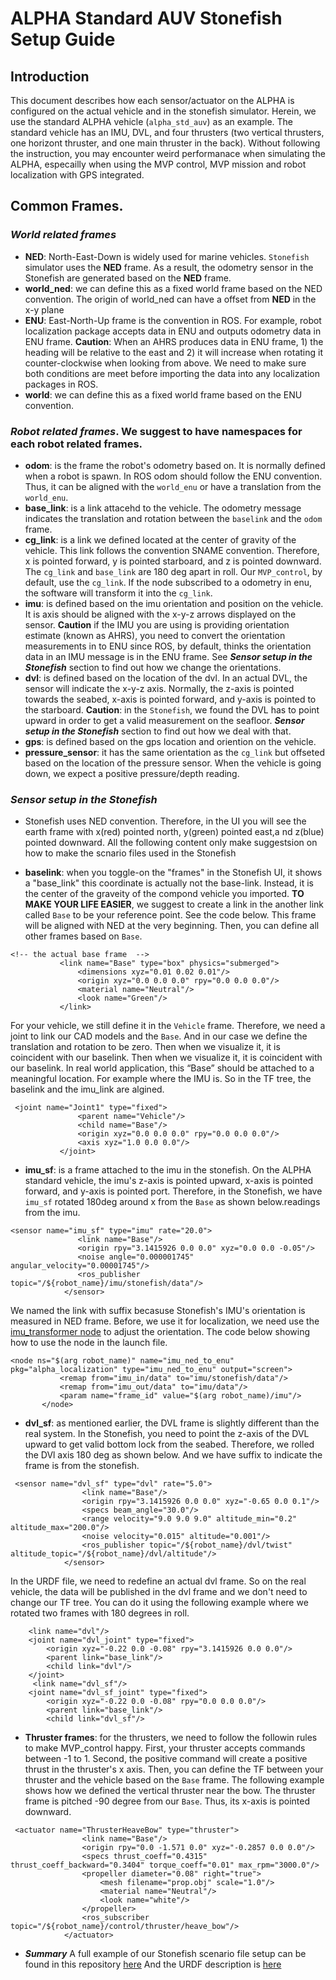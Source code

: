 # ALPHA Standard AUV Stonefish Setup Guide

## Introduction
This document describes how each sensor/actuator on the ALPHA is configured on the actual vehicle and in the stonefish simulator. Herein, we use the standard ALPHA vehicle (`alpha_std_auv`) as an example. The standard vehicle has an IMU, DVL, and four thrusters (two vertical thrusters, one horizont thruster, and one main thruster in the back).
Without following the instruction, you may encounter weird performanace when simulating the ALPHA, especailly when using the MVP control, MVP mission and robot localization with GPS integrated.


## Common Frames.
### ***World related frames***
- **NED**: North-East-Down is widely used for marine vehicles. `Stonefish` simulator uses the **NED** frame. As a result, the odometry sensor in the Stonefish are generated based on the **NED** frame. 
- **world_ned**: we can define this as a fixed world frame based on the NED convention. The origin of world_ned can have a offset from **NED** in the x-y plane
- **ENU**: East-North-Up frame is the convention in ROS. For example, robot localization package accepts data in ENU and outputs odometry data in ENU frame. **Caution**: When an AHRS produces data in ENU frame, 1) the heading will be relative to the east and 2) it will increase when rotating it counter-clockwise when looking from above. We need to make sure both conditions are meet before importing the data into any localization packages in ROS.
- **world**: we can define this as a fixed world frame based on the ENU convention.

### ***Robot related frames***. We suggest to have namespaces for each robot related frames.
- **odom**: is the frame the robot's odometry based on. It is normally defined when a robot is spawn. In ROS odom should follow the ENU convention. Thus, it can be aligned with the `world_enu` or have a translation from the `world_enu`.
- **base_link**: is a link attacehd to the vehicle. The odometry message indicates the translation and rotation between the `baselink` and the `odom` frame.
-  **cg_link**: is a link we defined located at the center of gravity of the vehicle. This link follows the convention SNAME convention. Therefore, x is pointed forward, y is pointed starboard, and z is pointed downward. The `cg_link` and `base_link` are 180 deg apart in roll. Our `MVP_control`, by default, use the `cg_link`. If the node subscribed to a odometry in enu, the software will transform it into the `cg_link`.
- **imu**: is defined based on the imu orientation and position on the vehicle. It is axis should be aligned with the x-y-z arrows displayed on the sensor. **Caution** if the IMU you are using is providing orientation estimate (known as AHRS), you need to convert the orientation measurements in to ENU since ROS, by default, thinks the orientation data in an IMU message is in the ENU frame. See ***Sensor setup in the Stonefish*** section to find out how we change the orientations.
- **dvl**: is defined based on the location of the dvl. In an actual DVL, the sensor will indicate the x-y-z axis. Normally, the z-axis is pointed towards the seabed, x-axis is pointed forward, and y-axis is pointed to the starboard. **Caution**: in the `Stonefish`, we found the DVL has to point upward in order to get a valid measurement on the seafloor. ***Sensor setup in the Stonefish*** section to find out how we deal with that. 
- **gps**: is defined based on the gps location and oriention on the vehicle. 
- **pressure_sensor**: it has the same orientation as the `cg_link` but offseted based on the location of the pressure sensor. When the vehicle is going down, we expect a positive pressure/depth reading.

### ***Sensor setup in the Stonefish*** ###
- Stonefish uses NED convention. Therefore, in the UI you will see the earth frame with x(red) pointed north, y(green) pointed east,a nd z(blue) pointed downward. All the following content only make suggestsion on how to make the scnario files used in the Stonefish

- **baselink**: when you  toggle-on the "frames" in the Stonefish UI, it shows a "base_link" this coordinate is actually not the base-link. Instead, it is the center of the graveity of the compond vehicle you imported. **TO MAKE YOUR LIFE EASIER**, we suggest to create a link in the another link called `Base` to be your reference point. See the code below. This frame will be aligned with NED at the very beginning. Then, you can define all other frames based on `Base`.

```
<!-- the actual base frame  -->
           <link name="Base" type="box" physics="submerged">
               <dimensions xyz="0.01 0.02 0.01"/>
               <origin xyz="0.0 0.0 0.0" rpy="0.0 0.0 0.0"/>
               <material name="Neutral"/>
               <look name="Green"/>
           </link>
```
For your vehicle, we still define it in the `Vehicle` frame. Therefore, we need a joint to link our CAD models and the `Base`. And in our case we define the translation and rotation to be zero. Then when we visualize it, it is coincident with our baselink. Then when we visualize it, it is coincident with our baselink. In real world application, this “Base” should be attached to a meaningful location. For example where the IMU is. So in the TF tree, the baselink and the imu_link are algined.

```
 <joint name="Joint1" type="fixed">
               <parent name="Vehicle"/>
               <child name="Base"/>
               <origin xyz="0.0 0.0 0.0" rpy="0.0 0.0 0.0"/>
               <axis xyz="1.0 0.0 0.0"/>
           </joint>
```

- **imu_sf**: is a frame attached to the imu in the stonefish. On the ALPHA standard vehicle, the imu's z-axis is pointed upward, x-axis is pointed forward, and y-axis is pointed port. Therefore, in the Stonefish, we have `imu_sf` rotated 180deg around x from the `Base` as shown below.readings from the imu.
```
<sensor name="imu_sf" type="imu" rate="20.0">
               <link name="Base"/>
               <origin rpy="3.1415926 0.0 0.0" xyz="0.0 0.0 -0.05"/>
               <noise angle="0.000001745" angular_velocity="0.00001745"/>
               <ros_publisher topic="/${robot_name}/imu/stonefish/data"/>
            </sensor>
```

 We named the link with suffix becasuse Stonefish's IMU's orientation is measured in NED frame. Before, we use it for localization, we need use the [imu_transformer node](https://github.com/uri-ocean-robotics/alpha_core/blob/noetic-devel/alpha_localization/src/imu_ned_enu.cpp) to adjust the orientation. The code below showing how to use the node in the launch file.
 ```
 <node ns="$(arg robot_name)" name="imu_ned_to_enu" pkg="alpha_localization" type="imu_ned_to_enu" output="screen">
            <remap from="imu_in/data" to="imu/stonefish/data"/>
            <remap from="imu_out/data" to="imu/data"/>
            <param name="frame_id" value="$(arg robot_name)/imu"/>
        </node>
 ```
- **dvl_sf**: as mentioned earlier, the DVL frame is slightly different than the real system. In the Stonefish, you need to point the z-axis of the DVL upward to get valid bottom lock from the seabed. Therefore, we rolled the DVl axis 180 deg as shown below. And we have suffix to indicate the frame is from the stonefish.
```
 <sensor name="dvl_sf" type="dvl" rate="5.0">
                <link name="Base"/>
                <origin rpy="3.1415926 0.0 0.0" xyz="-0.65 0.0 0.1"/>
                <specs beam_angle="30.0"/>
                <range velocity="9.0 9.0 9.0" altitude_min="0.2" altitude_max="200.0"/>
                <noise velocity="0.015" altitude="0.001"/>
                <ros_publisher topic="/${robot_name}/dvl/twist" altitude_topic="/${robot_name}/dvl/altitude"/>
            </sensor>
```
In the URDF file, we need to redefine an actual dvl frame. So on the real vehicle, the data will be published in the dvl frame and we don't need to change our TF tree. You can do it using the following example where we rotated two frames with 180 degrees in roll.
```
    <link name="dvl"/>
    <joint name="dvl_joint" type="fixed">
        <origin xyz="-0.22 0.0 -0.08" rpy="3.1415926 0.0 0.0"/>
        <parent link="base_link"/>
        <child link="dvl"/>
    </joint>
     <link name="dvl_sf"/>
    <joint name="dvl_sf_joint" type="fixed">
        <origin xyz="-0.22 0.0 -0.08" rpy="0.0 0.0 0.0"/>
        <parent link="base_link"/>
        <child link="dvl_sf"/>
```

- **Thruster frames**: for the thrusters, we need to follow the followin rules to make MVP_control happy. First, your thruster accepts commands between -1 to 1. Second, the positive command will create a positive thrust in the thruster's x axis. Then, you can define the TF between your thruster and the vehicle based on the `Base` frame. The following example shows how we defined the vertical thruster near the bow. The thruster frame is pitched -90 degree from our `Base`. Thus, its x-axis is pointed downward.
```
 <actuator name="ThrusterHeaveBow" type="thruster">
                <link name="Base"/>
                <origin rpy="0.0 -1.571 0.0" xyz="-0.2857 0.0 0.0"/>
                <specs thrust_coeff="0.4315" thrust_coeff_backward="0.3404" torque_coeff="0.01" max_rpm="3000.0"/>
                <propeller diameter="0.08" right="true">
                    <mesh filename="prop.obj" scale="1.0"/>
                    <material name="Neutral"/>
                    <look name="white"/>
                </propeller>
                <ros_subscriber topic="/${robot_name}/control/thruster/heave_bow"/>
            </actuator>
```

- ***Summary***
A full example of our Stonefish scenario file setup can be found in this repository [here](https://github.com/GSO-soslab/alpha_std_auv/blob/noetic-devel/alpha_std_stonefish/description/alpha_std.scn.xacro)
And the URDF description is [here](https://github.com/GSO-soslab/alpha_std_auv/blob/noetic-devel/alpha_std_description/urdf/base.urdf.xacro)
